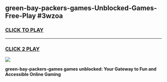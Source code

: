 
## green-bay-packers-games-Unblocked-Games-Free-Play #3wzoa
<h3>
<a href="https://us.freeplayer.one?title=green-bay-packers-games&ref=9M">CLICK TO PLAY</a></h3>
<hr>

<h3>
<a href="https://us.freeplayer.one?title=green-bay-packers-games&ref=9M">CLICK 2 PLAY</a>
  
</h3>

<a href="https://us.freeplayer.one?title=green-bay-packers-games&ref=9M"><img src="https://clearcache.store/games.png"></a>


**green-bay-packers-games games unblocked: Your Gateway to Fun and Accessible Online Gaming**
